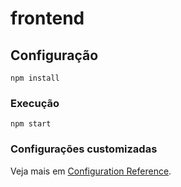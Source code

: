 # frontend

## Configuração
```
npm install
```

### Execução
```
npm start
```

### Configurações customizadas
Veja mais em [Configuration Reference](https://cli.vuejs.org/config/).
